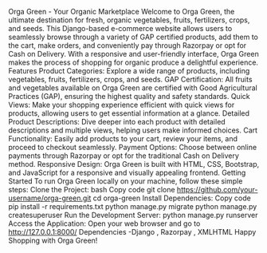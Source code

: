 Orga Green - Your Organic Marketplace
Welcome to Orga Green, the ultimate destination for fresh, organic vegetables, fruits, fertilizers, crops, and seeds. This Django-based e-commerce website allows users to seamlessly browse through a variety of GAP certified products, add them to the cart, make orders, and conveniently pay through Razorpay or opt for Cash on Delivery. With a responsive and user-friendly interface, Orga Green makes the process of shopping for organic produce a delightful experience.
Features
Product Categories: Explore a wide range of products, including vegetables, fruits, fertilizers, crops, and seeds.
GAP Certification: All fruits and vegetables available on Orga Green are certified with Good Agricultural Practices (GAP), ensuring the highest quality and safety standards.
Quick Views: Make your shopping experience efficient with quick views for products, allowing users to get essential information at a glance.
Detailed Product Descriptions: Dive deeper into each product with detailed descriptions and multiple views, helping users make informed choices.
Cart Functionality: Easily add products to your cart, review your items, and proceed to checkout seamlessly.
Payment Options: Choose between online payments through Razorpay or opt for the traditional Cash on Delivery method.
Responsive Design: Orga Green is built with HTML, CSS, Bootstrap, and JavaScript for a responsive and visually appealing frontend.
Getting Started
To run Orga Green locally on your machine, follow these simple steps:
Clone the Project:
bash
Copy code
git clone https://github.com/your-username/orga-green.git
cd orga-green
Install Dependencies:
Copy code
pip install -r requirements.txt
python manage.py migrate
python manage.py createsuperuser
Run the Development Server:
python manage.py runserver
Access the Application:
Open your web browser and go to http://127.0.0.1:8000/
Dependencies -Django , Razorpay , XMLHTML
Happy Shopping with Orga Green!

